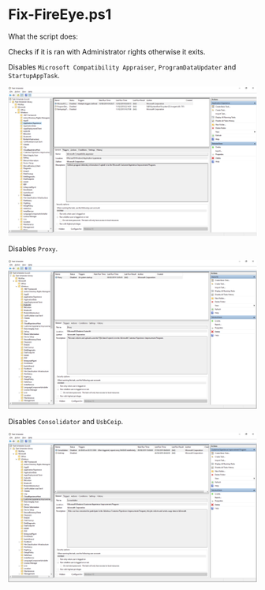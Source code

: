 # Fix-FireEye.ps1

What the script does:

Checks if it is ran with Administrator rights otherwise it exits.

Disables `Microsoft Compatibility Appraiser`, `ProgramDataUpdater` and `StartupAppTask`.

![Application Experience](images/application-experience.png "Application Experience")

Disables `Proxy`.

![Autochk](images/autochk.png "Autochk")

Disables `Consolidator` and `UsbCeip`.

![Spyware](images/spyware.png "Spyware")
